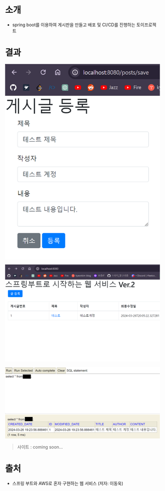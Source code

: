 # 소개

- spring boot를 이용하여 게시판을 만들고 배포 및 CI/CD를 진행하는 토이프로젝트

# 결과

![resultImg2.png](gitHubImgFiles%2FresultImg2.png)

![resultImg3.png](gitHubImgFiles%2FresultImg3.png)

![DBImg.png](gitHubImgFiles%2FDBImg.png)

> 사이트 : coming soon...

# 출처

- 스프링 부트와 AWS로 혼자 구현하는 웹 서비스 (저자: 이동욱)
